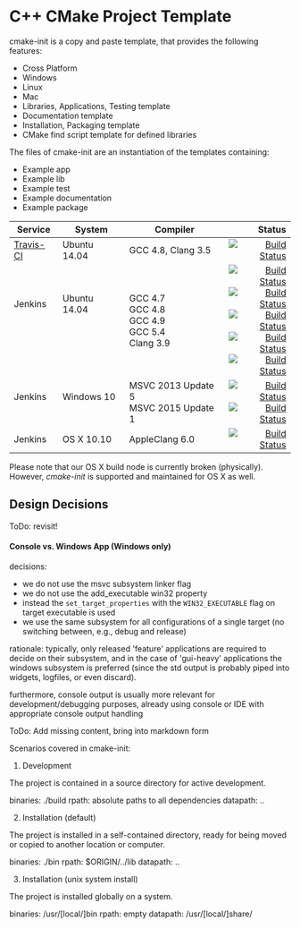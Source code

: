 # C++ CMake Project Template

cmake-init is a copy and paste template, that provides the following features:
 * Cross Platform
  * Windows
  * Linux
  * Mac
 * Libraries, Applications, Testing template
 * Documentation template
 * Installation, Packaging template
 * CMake find script template for defined libraries

The files of cmake-init are an instantiation of the templates containing:
  * Example app
  * Example lib
  * Example test
  * Example documentation
  * Example package

| Service | System | Compiler | Status |
| ------- | ------ | -------- | -----: |
|  [Travis-CI](https://travis-ci.org/cginternals/cmake-init) | Ubuntu 14.04 | GCC 4.8, Clang 3.5 | [![Build Status](https://travis-ci.org/cginternals/cmake-init.svg?branch=master)](https://travis-ci.org/cginternals/cmake-init) |
| Jenkins <br><br><br><br> | Ubuntu 14.04 <br><br><br><br> | GCC 4.7 <br> GCC 4.8 <br> GCC 4.9 <br> GCC 5.4 <br> Clang 3.9 <br> | [![Build Status](https://jenkins.hpi3d.de/buildStatus/icon?job=cmake-init-linux-gcc4.7)](https://jenkins.hpi3d.de/job/cmake-init-linux-gcc4.7) <br> [![Build Status](https://jenkins.hpi3d.de/buildStatus/icon?job=cmake-init-linux-gcc4.8)](https://jenkins.hpi3d.de/job/cmake-init-linux-gcc4.8) <br> [![Build Status](https://jenkins.hpi3d.de/buildStatus/icon?job=cmake-init-linux-gcc4.9)](https://jenkins.hpi3d.de/job/cmake-init-linux-gcc4.9) <br> [![Build Status](https://jenkins.hpi3d.de/buildStatus/icon?job=cmake-init-linux-gcc5)](https://jenkins.hpi3d.de/job/cmake-init-linux-gcc5) <br> [![Build Status](https://jenkins.hpi3d.de/buildStatus/icon?job=cmake-init-linux-clang3.9)](https://jenkins.hpi3d.de/job/cmake-init-linux-clang3.9) <br> |
| Jenkins <br><br> | Windows 10 <br><br> | MSVC 2013 Update 5 <br>  MSVC 2015 Update 1 <br> | [![Build Status](https://jenkins.hpi3d.de/buildStatus/icon?job=cmake-init-windows-msvc2013)](https://jenkins.hpi3d.de/job/cmake-init-windows-msvc2013) <br> [![Build Status](https://jenkins.hpi3d.de/buildStatus/icon?job=cmake-init-windows-msvc2015)](https://jenkins.hpi3d.de/job/cmake-init-windows-msvc2015) <br> |
| Jenkins | OS X 10.10 | AppleClang 6.0 | [![Build Status](https://jenkins.hpi3d.de/buildStatus/icon?job=cmake-init-osx-clang3.5)](https://jenkins.hpi3d.de/job/cmake-init-osx-clang3.5) |

Please note that our OS X build node is currently broken (physically). However, *cmake-init* is supported and maintained for OS X as well.


## Design Decisions

ToDo: revisit!

#### Console vs. Windows App (Windows only)

decisions:
* we do not use the msvc subsystem linker flag
* we do not use the add_executable win32 property
* instead the ```set_target_properties``` with the ```WIN32_EXECUTABLE``` flag on target executable is used
* we use the same subsystem for all configurations of a single target (no switching between, e.g., debug and release)

rationale:
typically, only released 'feature' applications are required to decide on their subsystem, and in the case of 'gui-heavy' applications the windows subsystem is preferred (since the std output is probably piped into widgets, logfiles, or even discard).

furthermore, console output is usually more relevant for development/debugging purposes, already using console or IDE with appropriate console output handling



ToDo: Add missing content, bring into markdown form


Scenarios covered in cmake-init:


1) Development

The project is contained in a source directory for active development.

binaries: ./build
rpath:    absolute paths to all dependencies
datapath: ..


2) Installation (default)

The project is installed in a self-contained directory, ready for being moved or copied to another location or computer.

binaries: ./bin
rpath:    $ORIGIN/../lib
datapath: ..


3) Installation (unix system install)

The project is installed globally on a system.

binaries: /usr/[local/]bin
rpath:    empty
datapath: /usr/[local/]share/<projectname>
